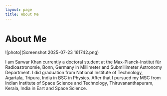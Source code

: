 ```yaml
---
layout: page
title: About Me
---
```


# About Me

![photo](Screenshot 2025-07-23 161742.png)

I am Sarwar Khan currently a doctoral student at the Max-Planck-Institut für Radioastronomie, Bonn, Germany in Millimeter and Submillimeter Astronomy Department. I did graduation from National Institute of Technology, Agartala, Tripura, India in BSC in Physics. After that I pursued my MSC from Indian Institute of Space Science and Technology, Thiruvananthapuram, Kerala, India in Eart and Space Science.
